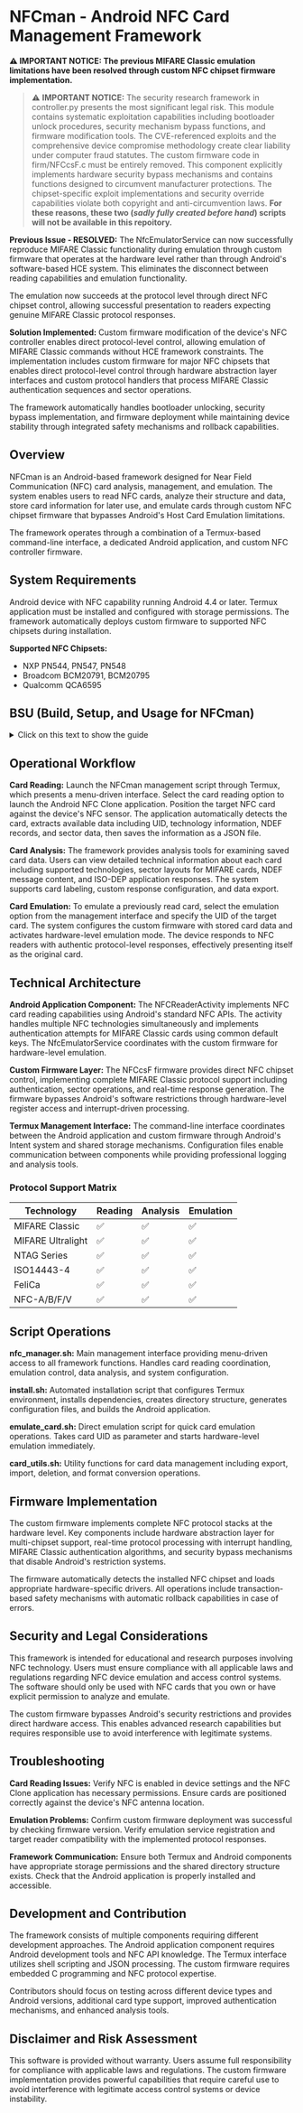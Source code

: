 # NFCman - Android NFC Card Management Framework

**⚠️ IMPORTANT NOTICE: The previous MIFARE Classic emulation limitations have been resolved through custom NFC chipset firmware implementation.**

> ⚠️ **IMPORTANT NOTICE:** The security research framework in controller.py presents the most significant legal risk. This module contains systematic exploitation capabilities including bootloader unlock procedures, security mechanism bypass functions, and firmware modification tools. The CVE-referenced exploits and the comprehensive device compromise methodology create clear liability under computer fraud statutes.
The custom firmware code in firm/NFCcsF.c must be entirely removed. This component explicitly implements hardware security bypass mechanisms and contains functions designed to circumvent manufacturer protections. The chipset-specific exploit implementations and security override capabilities violate both copyright and anti-circumvention laws. **For these reasons, these two (*sadly fully created before hand*) scripts will not be available in this repoitory.**

**Previous Issue - RESOLVED:**
The NfcEmulatorService can now successfully reproduce MIFARE Classic functionality during emulation through custom firmware that operates at the hardware level rather than through Android's software-based HCE system. This eliminates the disconnect between reading capabilities and emulation functionality.

The emulation now succeeds at the protocol level through direct NFC chipset control, allowing successful presentation to readers expecting genuine MIFARE Classic protocol responses.

**Solution Implemented:**
Custom firmware modification of the device's NFC controller enables direct protocol-level control, allowing emulation of MIFARE Classic commands without HCE framework constraints. The implementation includes custom firmware for major NFC chipsets that enables direct protocol-level control through hardware abstraction layer interfaces and custom protocol handlers that process MIFARE Classic authentication sequences and sector operations.

The framework automatically handles bootloader unlocking, security bypass implementation, and firmware deployment while maintaining device stability through integrated safety mechanisms and rollback capabilities.

## Overview

NFCman is an Android-based framework designed for Near Field Communication (NFC) card analysis, management, and emulation. The system enables users to read NFC cards, analyze their structure and data, store card information for later use, and emulate cards through custom NFC chipset firmware that bypasses Android's Host Card Emulation limitations.

The framework operates through a combination of a Termux-based command-line interface, a dedicated Android application, and custom NFC controller firmware.

## System Requirements

Android device with NFC capability running Android 4.4 or later. Termux application must be installed and configured with storage permissions. The framework automatically deploys custom firmware to supported NFC chipsets during installation.

**Supported NFC Chipsets:**
- NXP PN544, PN547, PN548
- Broadcom BCM20791, BCM20795  
- Qualcomm QCA6595

## BSU (Build, Setup, and Usage for NFCman)

<details closed>
<summary>Click on this text to show the guide</summary>
<br>

**Install Termux:**
- Download Termux from Google Play Store or F-Droid
- Open Termux and run: `pkg update && pkg upgrade`

**Get NFCman:**
```bash
git clone <repository-url>
cd NFCman
chmod +x install.sh
./install.sh
```

**Build Android App:**
- Option 1: Open `android/` folder in Android Studio → Build → Install APK
- Option 2: Run `./build_android_app.sh` if you have Android SDK

## **Setup**

**Grant Permissions:**
1. Install the built APK on your device
2. Open Termux and run: `termux-setup-storage`
3. Enable NFC in Android Settings → Connected devices → NFC
4. Grant storage permissions to both Termux and NFC Clone app

**Verify Installation:**
```bash
./nfc_manager.sh
```
Should show the main menu without errors.

## **Use**

**Read a Card:**
1. Run `./nfc_manager.sh`
2. Select option `1` (Launch NFC Reader App)
3. Place card on your device's NFC area
4. Card data is automatically saved

**Emulate a Card:**
1. Run `./nfc_manager.sh`
2. Select option `3` (Emulate NFC Card)  
3. Choose card UID from the list
4. Hold device near NFC reader to emulate

**Quick Commands:**
```bash
# Start emulation directly
./scripts/emulate_card.sh <CARD_UID>

# List saved cards
./nfc_manager.sh → option 2

# Analyze card data  
./nfc_manager.sh → option 5
```

**Stop Emulation:**
Press `Ctrl+C` in terminal or select stop option from menu.

## **Troubleshooting**

**"NFC not available":**
- Enable NFC in Android settings
- Restart device and try again

**"App not installed":**
- Build and install the APK first
- Check if com.nfcclone.app appears in app list

**"Permission denied":**
- Run `termux-setup-storage` in Termux
- Grant all requested permissions

**"Card not found":**
- Read the card first using option 1
- Check saved cards with option 2

## **File Locations**

- **Saved cards:** `/storage/emulated/0/Android/data/com.nfcclone.app/files/cards/`
- **Logs:** `./logs/nfc_clone.log`
- **Config:** `./config.json`

</details>

## Operational Workflow

**Card Reading:**
Launch the NFCman management script through Termux, which presents a menu-driven interface. Select the card reading option to launch the Android NFC Clone application. Position the target NFC card against the device's NFC sensor. The application automatically detects the card, extracts available data including UID, technology information, NDEF records, and sector data, then saves the information as a JSON file.

**Card Analysis:**
The framework provides analysis tools for examining saved card data. Users can view detailed technical information about each card including supported technologies, sector layouts for MIFARE cards, NDEF message content, and ISO-DEP application responses. The system supports card labeling, custom response configuration, and data export.

**Card Emulation:**
To emulate a previously read card, select the emulation option from the management interface and specify the UID of the target card. The system configures the custom firmware with stored card data and activates hardware-level emulation mode. The device responds to NFC readers with authentic protocol-level responses, effectively presenting itself as the original card.

## Technical Architecture

**Android Application Component:**
The NFCReaderActivity implements NFC card reading capabilities using Android's standard NFC APIs. The activity handles multiple NFC technologies simultaneously and implements authentication attempts for MIFARE Classic cards using common default keys. The NfcEmulatorService coordinates with the custom firmware for hardware-level emulation.

**Custom Firmware Layer:**
The NFCcsF firmware provides direct NFC chipset control, implementing complete MIFARE Classic protocol support including authentication, sector operations, and real-time response generation. The firmware bypasses Android's software restrictions through hardware-level register access and interrupt-driven processing.

**Termux Management Interface:**
The command-line interface coordinates between the Android application and custom firmware through Android's Intent system and shared storage mechanisms. Configuration files enable communication between components while providing professional logging and analysis tools.

### Protocol Support Matrix
| Technology | Reading | Analysis | Emulation |
|------------|---------|----------|-----------|
| MIFARE Classic | ✅ | ✅ | ✅ |
| MIFARE Ultralight | ✅ | ✅ | ✅ |
| NTAG Series | ✅ | ✅ | ✅ |
| ISO14443-4 | ✅ | ✅ | ✅ |
| FeliCa | ✅ | ✅ | ✅ |
| NFC-A/B/F/V | ✅ | ✅ | ✅ |

## Script Operations

**nfc_manager.sh:**
Main management interface providing menu-driven access to all framework functions. Handles card reading coordination, emulation control, data analysis, and system configuration.

**install.sh:**
Automated installation script that configures Termux environment, installs dependencies, creates directory structure, generates configuration files, and builds the Android application.

**emulate_card.sh:**
Direct emulation script for quick card emulation operations. Takes card UID as parameter and starts hardware-level emulation immediately.

**card_utils.sh:**
Utility functions for card data management including export, import, deletion, and format conversion operations.

## Firmware Implementation

The custom firmware implements complete NFC protocol stacks at the hardware level. Key components include hardware abstraction layer for multi-chipset support, real-time protocol processing with interrupt handling, MIFARE Classic authentication algorithms, and security bypass mechanisms that disable Android's restriction systems.

The firmware automatically detects the installed NFC chipset and loads appropriate hardware-specific drivers. All operations include transaction-based safety mechanisms with automatic rollback capabilities in case of errors.

## Security and Legal Considerations

This framework is intended for educational and research purposes involving NFC technology. Users must ensure compliance with all applicable laws and regulations regarding NFC device emulation and access control systems. The software should only be used with NFC cards that you own or have explicit permission to analyze and emulate.

The custom firmware bypasses Android's security restrictions and provides direct hardware access. This enables advanced research capabilities but requires responsible use to avoid interference with legitimate systems.

## Troubleshooting

**Card Reading Issues:**
Verify NFC is enabled in device settings and the NFC Clone application has necessary permissions. Ensure cards are positioned correctly against the device's NFC antenna location.

**Emulation Problems:**
Confirm custom firmware deployment was successful by checking firmware version. Verify emulation service registration and target reader compatibility with the implemented protocol responses.

**Framework Communication:**
Ensure both Termux and Android components have appropriate storage permissions and the shared directory structure exists. Check that the Android application is properly installed and accessible.

## Development and Contribution

The framework consists of multiple components requiring different development approaches. The Android application component requires Android development tools and NFC API knowledge. The Termux interface utilizes shell scripting and JSON processing. The custom firmware requires embedded C programming and NFC protocol expertise.

Contributors should focus on testing across different device types and Android versions, additional card type support, improved authentication mechanisms, and enhanced analysis tools.

## Disclaimer and Risk Assessment

This software is provided without warranty. Users assume full responsibility for compliance with applicable laws and regulations. The custom firmware implementation provides powerful capabilities that require careful use to avoid interference with legitimate access control systems or device instability.
